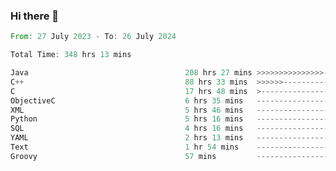 ### Hi there 👋

<!--
**luoxuanzao/luoxuanzao** is a ✨ _special_ ✨ repository because its `README.md` (this file) appears on your GitHub profile.

Here are some ideas to get you started:

- 🔭 I’m currently working on ...
- 🌱 I’m currently learning ...
- 👯 I’m looking to collaborate on ...
- 🤔 I’m looking for help with ...
- 💬 Ask me about ...
- 📫 How to reach me: ...
- 😄 Pronouns: ...
- ⚡ Fun fact: ...
-->

<!--START_SECTION:waka-->

```rust
From: 27 July 2023 - To: 26 July 2024

Total Time: 348 hrs 13 mins

Java                                   208 hrs 27 mins >>>>>>>>>>>>>>>----------   59.85 %
C++                                    88 hrs 33 mins  >>>>>>-------------------   25.42 %
C                                      17 hrs 48 mins  >------------------------   05.11 %
ObjectiveC                             6 hrs 35 mins   -------------------------   01.89 %
XML                                    5 hrs 46 mins   -------------------------   01.66 %
Python                                 5 hrs 16 mins   -------------------------   01.51 %
SQL                                    4 hrs 16 mins   -------------------------   01.23 %
YAML                                   2 hrs 13 mins   -------------------------   00.64 %
Text                                   1 hr 54 mins    -------------------------   00.55 %
Groovy                                 57 mins         -------------------------   00.27 %
```

<!--END_SECTION:waka-->